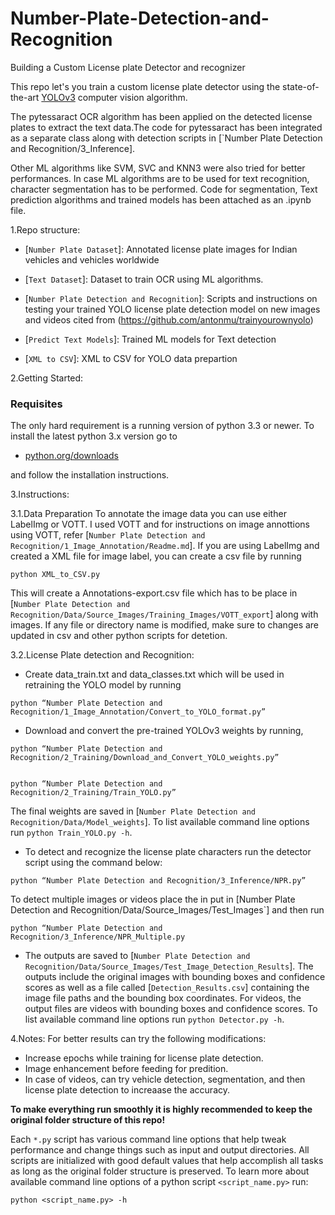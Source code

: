 # Number-Plate-Detection-and-Recognition
Building a Custom License plate Detector and recognizer 

This repo let's you train a custom license plate detector using the state-of-the-art [YOLOv3](https://pjreddie.com/darknet/yolo/) computer vision algorithm.

The pytessaract OCR algorithm has been applied on the detected license plates to extract the text data.The code for pytessaract has been integrated as a separate class along with detection scripts in [`Number Plate Detection and Recognition/3_Inference]. 

Other ML algorithms like SVM, SVC and KNN3 were also tried for better performances. In case ML algorithms are to be used for text recognition, character segmentation has to be performed. Code for segmentation, Text prediction algorithms and trained models has been attached as an .ipynb file. 

1.Repo structure:
+ [`Number Plate Dataset`]: Annotated license plate images for Indian vehicles and vehicles worldwide

+ [`Text Dataset`]: Dataset to train OCR using ML algorithms.

+ [`Number Plate Detection and Recognition`]: Scripts and instructions on testing your trained YOLO license plate detection model on new images and videos  cited from (https://github.com/antonmu/trainyourownyolo)

+ [`Predict Text Models`]: Trained ML models for Text detection

+ [`XML to CSV`]: XML to CSV for YOLO data prepartion

2.Getting Started:
### Requisites
The only hard requirement is a running version of python 3.3 or newer. To install the latest python 3.x version go to 
- [python.org/downloads](https://www.python.org/downloads/) 

and follow the installation instructions. 

3.Instructions:

3.1.Data Preparation
To annotate the image data you can use either LabelImg or VOTT. I used VOTT and for instructions on image annottions using VOTT, refer [`Number Plate Detection and Recognition/1_Image_Annotation/Readme.md`]. If you are using LabelImg and created a XML file for image label, you can create a csv file by running  

```
python XML_to_CSV.py
```

This will create a Annotations-export.csv file which has to be place in [`Number Plate Detection and Recognition/Data/Source_Images/Training_Images/VOTT_export`] along with images. If any file or directory name is modified, make sure to changes are updated in csv and other python scripts for detetion. 

3.2.License Plate detection and Recognition:
+ Create data_train.txt and data_classes.txt which will be used in retraining the YOLO model by running 

```
python “Number Plate Detection and Recognition/1_Image_Annotation/Convert_to_YOLO_format.py”
```

+ Download and convert the pre-trained YOLOv3 weights by running,
```
python “Number Plate Detection and Recognition/2_Training/Download_and_Convert_YOLO_weights.py”


python “Number Plate Detection and Recognition/2_Training/Train_YOLO.py”
```

The final weights are saved in [`Number Plate Detection and Recognition/Data/Model_weights`]. To list available command line options run `python Train_YOLO.py -h`.

+ To detect and recognize the license plate characters run the detector script using the command below:
```
python “Number Plate Detection and Recognition/3_Inference/NPR.py”
```

To detect multiple images or videos place the in put in [Number Plate Detection and Recognition/Data/Source_Images/Test_Images`] and then run 
```
python “Number Plate Detection and Recognition/3_Inference/NPR_Multiple.py
```
+ The outputs are saved to [`Number Plate Detection and Recognition/Data/Source_Images/Test_Image_Detection_Results`]. The outputs include the original images with bounding boxes and confidence scores as well as a file called [`Detection_Results.csv`] containing the image file paths and the bounding box coordinates. For videos, the output files are videos with bounding boxes and confidence scores. To list available command line options run `python Detector.py -h`.

4.Notes:
For  better results can try the following modifications:
+ Increase epochs while training for license plate detection.
+ Image enhancement before feeding for predition.
+ In case of videos, can try vehicle detection, segmentation, and then license plate detection to increaase the accuracy.
 
**To make everything run smoothly it is highly recommended to keep the original folder structure of this repo!**

Each `*.py` script has various command line options that help tweak performance and change things such as input and output directories. All scripts are initialized with good default values that help accomplish all tasks as long as the original folder structure is preserved. To learn more about available command line options of a python script `<script_name.py>` run:

```
python <script_name.py> -h
```
